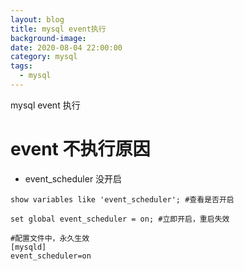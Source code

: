 ```yaml
---
layout: blog
title: mysql event执行
background-image:
date: 2020-08-04 22:00:00
category: mysql
tags:
  - mysql
---
```


mysql event 执行

# event 不执行原因

- event_scheduler 没开启

```
show variables like 'event_scheduler'; #查看是否开启

set global event_scheduler = on; #立即开启，重启失效

#配置文件中，永久生效
[mysqld]
event_scheduler=on
```
